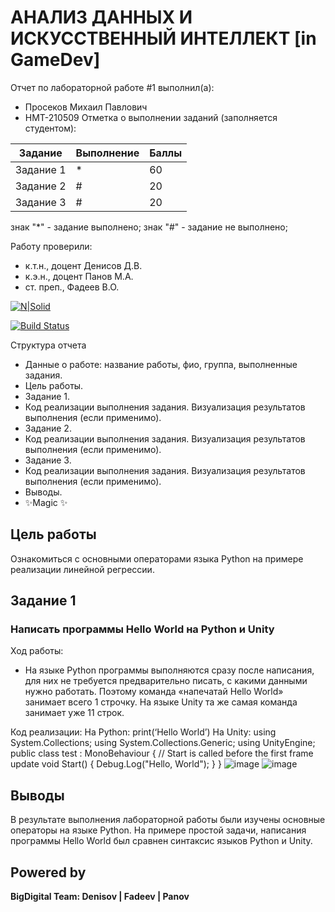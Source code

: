 # АНАЛИЗ ДАННЫХ И ИСКУССТВЕННЫЙ ИНТЕЛЛЕКТ [in GameDev]
Отчет по лабораторной работе #1 выполнил(а):
- Просеков Михаил Павлович
- НМТ-210509
Отметка о выполнении заданий (заполняется студентом):

| Задание | Выполнение | Баллы |
| ------ | ------ | ------ |
| Задание 1 | * | 60 |
| Задание 2 | # | 20 |
| Задание 3 | # | 20 |

знак "*" - задание выполнено; знак "#" - задание не выполнено;

Работу проверили:
- к.т.н., доцент Денисов Д.В.
- к.э.н., доцент Панов М.А.
- ст. преп., Фадеев В.О.

[![N|Solid](https://cldup.com/dTxpPi9lDf.thumb.png)](https://nodesource.com/products/nsolid)

[![Build Status](https://travis-ci.org/joemccann/dillinger.svg?branch=master)](https://travis-ci.org/joemccann/dillinger)

Структура отчета

- Данные о работе: название работы, фио, группа, выполненные задания.
- Цель работы.
- Задание 1.
- Код реализации выполнения задания. Визуализация результатов выполнения (если применимо).
- Задание 2.
- Код реализации выполнения задания. Визуализация результатов выполнения (если применимо).
- Задание 3.
- Код реализации выполнения задания. Визуализация результатов выполнения (если применимо).
- Выводы.
- ✨Magic ✨

## Цель работы
Ознакомиться с основными операторами языка Python на примере реализации линейной регрессии.

## Задание 1
### Написать программы Hello World на Python и Unity
Ход работы:
- На языке Python программы выполняются сразу после написания, для них не требуется предварительно писать, с какими данными нужно работать. Поэтому команда «напечатай Hello World» занимает всего 1 строчку. На языке Unity та же самая команда занимает уже 11 строк.

Код реализации: 
	На Python: 
print(‘Hello World’)
На Unity:
using System.Collections;
using System.Collections.Generic;
using UnityEngine;
public class test : MonoBehaviour
{
// Start is called before the first frame update 
void Start()
{
Debug.Log("Hello, World");
}
}
![image](https://user-images.githubusercontent.com/113620568/190837908-4d83a2f9-8b07-45f7-ab93-d4b943a8a825.png)
![image](https://user-images.githubusercontent.com/113620568/190837915-6264933c-80b5-4fba-8a6e-8181b2c9967c.png)








## Выводы

В результате выполнения лабораторной работы были изучены основные операторы на языке Python. На примере простой задачи, написания программы Hello World был сравнен синтаксис языков Python и Unity.

## Powered by

**BigDigital Team: Denisov | Fadeev | Panov**
